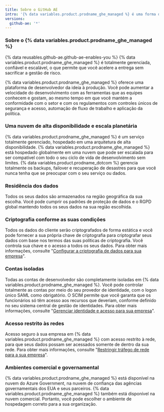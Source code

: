 ```yaml
---
title: Sobre o GitHub AE
intro: '{% data variables.product.prodname_ghe_managed %} é uma forma de segurança aprimorada e compatível de usar {% data variables.product.prodname_dotcom %} na nuvem.'
versions:
  github-ae: '*'
---
```


### Sobre o {% data variables.product.prodname_ghe_managed %}

{% data reusables.github-ae.github-ae-enables-you %} {% data variables.product.prodname_ghe_managed %} é totalmente gerenciada, confiável e escalável, o que permite que você acelere a entrega sem sacrificar a gestão de risco.

{% data variables.product.prodname_ghe_managed %} oferece uma plataforma de desenvolvedor da ideia à produção. Você pode aumentar a velocidade do desenvolvimento com as ferramentas que as equipes conhecem e gostam, ao mesmo tempo em que você mantém a conformidade com o setor e com os regulamentos com controles únicos de segurança e acesso, automação de fluxo de trabalho e aplicação da política.

### Uma nuvem de alta disponibilidade e escala planetária

{% data variables.product.prodname_ghe_managed %} é um serviço totalmente gerenciado, hospedado em uma arquitetura de alta disponibilidade. {% data variables.product.prodname_ghe_managed %} está hospedado globalmente em uma nuvem que pode ser escalada para ser compatível com todo o seu ciclo de vida de desenvolvimento sem limites. {% data variables.product.prodname_dotcom %} gerencia totalmente os backups, failover e recuperação de desastres para que você nunca tenha que se preocupar com o seu serviço ou dados.

### Residência dos dados

Todos os seus dados são armazenados na região geográfica da sua escolha. Você pode cumprir os padrões de proteção de dados e o RGPD global mantendo todos os seus dados na sua região escolhida.

### Criptografia conforme as suas condições

Todos os dados do cliente serão criptografados de forma estática e você pode fornecer a sua própria chave de criptografia para criptografar seus dados com base nos termos das suas políticas de criptografia. Você controla sua chave e o acesso a todos os seus dados. Para obter mais informações, consulte "[Configurar a criptografia de dados para sua empresa](/admin/configuration/configuring-data-encryption-for-your-enterprise)".

### Contas isoladas

Todas as contas de desenvolvedor são completamente isoladas em {% data variables.product.prodname_ghe_managed %}. Você pode controlar totalmente as contas por meio do seu provedor de identidade, com o logon único SAML como obrigatório. O SCIM permite que você garanta que os funcionários só têm acesso aos recursos que deveriam, conforme definido no seu sistema central de gestão de identidades. Para obter mais informações, consulte "[Gerenciar identidade e acesso para sua empresa](/admin/authentication/managing-identity-and-access-for-your-enterprise)".

### Acesso restrito às redes

Acesso seguro à sua empresa em {% data variables.product.prodname_ghe_managed %} com acesso restrito à rede, para que seus dados possam ser acessados somente de dentro da sua rede. Para obter mais informações, consulte "[Restringir tráfego de rede para a sua empresa](/admin/configuration/restricting-network-traffic-to-your-enterprise)".

### Ambientes comercial e governamental

{% data variables.product.prodname_ghe_managed %} está disponível na nuvem do Azure Government, na nuvem de confiança das agências governamentais dos EUA e seus parceiros. {% data variables.product.prodname_ghe_managed %} também está disponível na nuvem comercial. Portanto, você pode escolher o ambiente de hospedagem correto para a sua organização.

